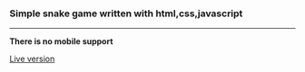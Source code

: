 <h3>Simple snake game written with <b>html,css,javascript</b></h3>


***


<b>There is no mobile support </b>



[Live version](https://dl-snake-game.netlify.app/)
